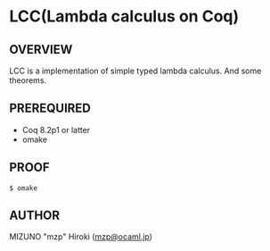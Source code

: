LCC(Lambda calculus on Coq)
============================

OVERVIEW
--------
LCC is a implementation of simple typed lambda calculus. And some theorems.


PREREQUIRED
-----------

* Coq 8.2p1 or latter
* omake

PROOF
-----

    $ omake


AUTHOR
------
MIZUNO "mzp" Hiroki (mzp@ocaml.jp)

